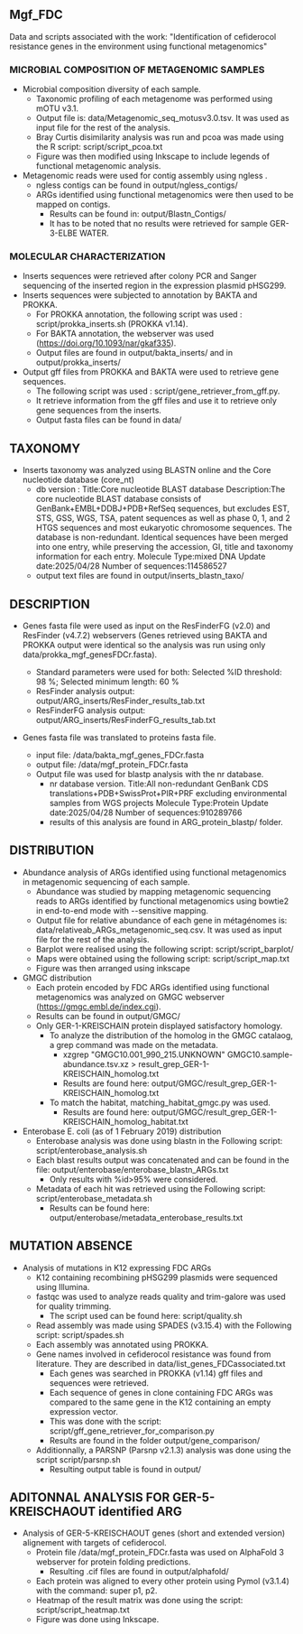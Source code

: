 ## Mgf_FDC ##
Data and scripts associated with the work: "Identification of cefiderocol resistance genes in the environment using functional metagenomics"

### MICROBIAL COMPOSITION OF METAGENOMIC SAMPLES

- Microbial composition diversity of each sample.
	- Taxonomic profiling of each metagenome was performed using mOTU v3.1.
	- Output file is: data/Metagenomic_seq_motusv3.0.tsv. It was used as input file for the rest of the analysis.
	- Bray Curtis disimilarity analysis was run and pcoa was made using the R script: script/script_pcoa.txt
	- Figure was then modified using Inkscape to include legends of functional metagenomic analysis.
- Metagenomic reads were used for contig assembly using ngless .
	- ngless contigs can be found in output/ngless_contigs/
	- ARGs identified using functional metagenomics were then used to be mapped on contigs. 
		- Results can be found in: output/Blastn_Contigs/ 
		- It has to be noted that no results were retrieved for sample GER-3-ELBE WATER.

### MOLECULAR CHARACTERIZATION

- Inserts sequences were retrieved after colony PCR and Sanger sequencing of the inserted region in the expression plasmid pHSG299.
- Inserts sequences were subjected to annotation by BAKTA and PROKKA.
	- For PROKKA annotation, the following script was used : script/prokka_inserts.sh (PROKKA v1.14).
	- For BAKTA annotation, the webserver was used (https://doi.org/10.1093/nar/gkaf335).
	- Output files are found in output/bakta_inserts/ and in output/prokka_inserts/
- Output gff files from PROKKA and BAKTA were used to retrieve gene sequences. 
	- The following script was used : script/gene_retriever_from_gff.py. 
	- It retrieve information from the gff files and use it to retrieve only gene sequences from the inserts.
	- Output fasta files can be found in data/

## TAXONOMY
- Inserts taxonomy was analyzed using BLASTN online and the Core nucleotide database (core_nt)
	- db version : 
		Title:Core nucleotide BLAST database
		Description:The core nucleotide BLAST database consists of GenBank+EMBL+DDBJ+PDB+RefSeq sequences, but excludes EST, STS, GSS, WGS, TSA, patent sequences as well as phase 0, 1, and 2 HTGS sequences and most eukaryotic chromosome sequences. 
		The database is non-redundant. Identical sequences have been merged into one entry, while preserving the accession, GI, title and taxonomy information for each entry.
		Molecule Type:mixed DNA
		Update date:2025/04/28
		Number of sequences:114586527
	- output text files are found in output/inserts_blastn_taxo/


## DESCRIPTION
- Genes fasta file were used as input on the ResFinderFG (v2.0) and ResFinder (v4.7.2) webservers (Genes retrieved using BAKTA and PROKKA output were identical so the analysis was run using only data/prokka_mgf_genesFDCr.fasta). 
	- Standard parameters were used for both: Selected %ID threshold:  98 %; Selected minimum length:  60 %
	- ResFinder analysis output: output/ARG_inserts/ResFinder_results_tab.txt
	- ResFinderFG analysis output: output/ARG_inserts/ResFinderFG_results_tab.txt

- Genes fasta file was translated to proteins fasta file.
	- input file: /data/bakta_mgf_genes_FDCr.fasta
	- output file: /data/mgf_protein_FDCr.fasta
	- Output file was used for blastp analysis with the nr database. 
		- nr database version.
			Title:All non-redundant GenBank CDS translations+PDB+SwissProt+PIR+PRF excluding environmental samples from WGS projects
			Molecule Type:Protein
			Update date:2025/04/28
			Number of sequences:910289766
		- results of this analysis are found in ARG_protein_blastp/ folder.

## DISTRIBUTION

- Abundance analysis of ARGs identified using functional metagenomics in metagenomic sequencing of each sample. 
	- Abundance was studied by mapping metagenomic sequencing reads to ARGs identified by functional metagenomics using bowtie2 in end-to-end mode with --sensitive mapping. 
	- Output file for relative abundance of each gene in métagénomes is: data/relativeab_ARGs_metagenomic_seq.csv. It was used as input file for the rest of the analysis. 
	- Barplot were realised using the following script:  script/script_barplot/
	- Maps were obtained using the following script: script/script_map.txt
	- Figure was then arranged using inkscape
- GMGC distribution
	- Each protein encoded by FDC ARGs identified using functional metagenomics was analyzed on GMGC webserver (https://gmgc.embl.de/index.cgi). 
	- Results can be found in output/GMGC/
	- Only GER-1-KREISCHAIN protein displayed satisfactory homology.
		- To analyze the distribution of the homolog in the GMGC catalaog, a grep command was made on the metadata.
			- xzgrep "GMGC10.001_990_215.UNKNOWN" GMGC10.sample-abundance.tsv.xz > result_grep_GER-1-KREISCHAIN_homolog.txt
			- Results are found here: output/GMGC/result_grep_GER-1-KREISCHAIN_homolog.txt
		- To match the habitat, matching_habitat_gmgc.py was used.
			- Results are found here: output/GMGC/result_grep_GER-1-KREISCHAIN_homolog_habitat.txt	
- Enterobase E. coli (as of 1 February 2019) distribution
	- Enterobase analysis was done using blastn in the Following script: script/enterobase_analysis.sh
	- Each blast results output was concatenated and can be found in the file: output/enterobase/enterobase_blastn_ARGs.txt
		- Only results with %id>95% were considered.
	- Metadata of each hit was retrieved using the Following script: script/enterobase_metadata.sh
		- Results can be found here: output/enterobase/metadata_enterobase_results.txt

## MUTATION ABSENCE
- Analysis of mutations in K12 expressing FDC ARGs
	- K12 containing recombining pHSG299 plasmids were sequenced using Illumina.
	- fastqc was used to analyze reads quality and trim-galore was used for quality trimming. 
		- The script used can be found here: script/quality.sh
	- Read assembly was made using SPADES (v3.15.4) with the Following script: script/spades.sh
	- Each assembly was annotated using PROKKA. 
	- Gene names involved in cefiderocol resistance was found from literature. They are described in data/list_genes_FDCassociated.txt 
		- Each genes was searched in PROKKA (v1.14) gff files and sequences were retrieved. 
		- Each sequence of genes in clone containing FDC ARGs was compared to the same gene in the K12 containing an empty expression vector. 
		- This was done with the script: script/gff_gene_retriever_for_comparison.py
		- Results are found in the folder output/gene_comparison/
	- Additionnally, a PARSNP (Parsnp v2.1.3) analysis was done using the script script/parsnp.sh
		- Resulting output table is found in output/

## ADITONNAL ANALYSIS FOR GER-5-KREISCHAOUT identified ARG
- Analysis of GER-5-KREISCHAOUT genes (short and extended version) alignement with targets of cefiderocol.
	- Protein file /data/mgf_protein_FDCr.fasta was used on AlphaFold 3 webserver for protein folding predictions.
		- Resulting .cif files are found in output/alphafold/
	- Each protein was aligned to every other protein using Pymol (v3.1.4) with the command: super p1, p2.
	- Heatmap of the result matrix was done using the script: script/script_heatmap.txt
	- Figure was done using Inkscape.





	

	
	





	
	

